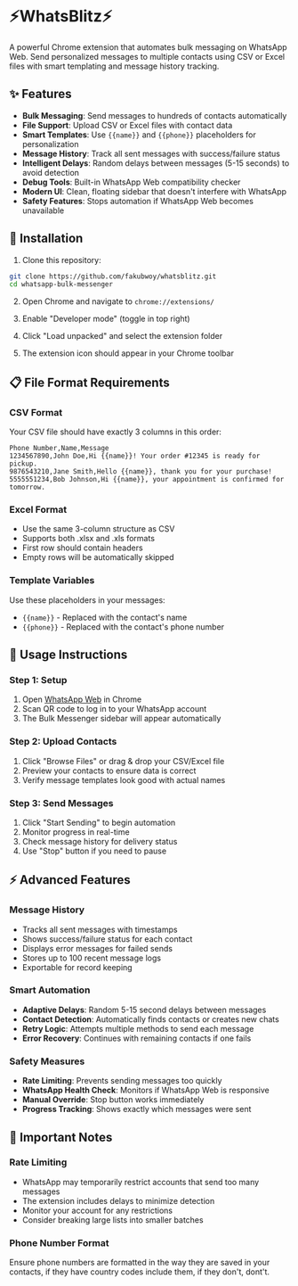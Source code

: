 # ⚡WhatsBlitz⚡
A powerful Chrome extension that automates bulk messaging on WhatsApp Web. Send personalized messages to multiple contacts using CSV or Excel files with smart templating and message history tracking.

## ✨ Features

- **Bulk Messaging**: Send messages to hundreds of contacts automatically
- **File Support**: Upload CSV or Excel files with contact data
- **Smart Templates**: Use `{{name}}` and `{{phone}}` placeholders for personalization
- **Message History**: Track all sent messages with success/failure status
- **Intelligent Delays**: Random delays between messages (5-15 seconds) to avoid detection
- **Debug Tools**: Built-in WhatsApp Web compatibility checker
- **Modern UI**: Clean, floating sidebar that doesn't interfere with WhatsApp
- **Safety Features**: Stops automation if WhatsApp Web becomes unavailable

## 🚀 Installation

1. Clone this repository:
```bash
git clone https://github.com/fakubwoy/whatsblitz.git
cd whatsapp-bulk-messenger
```
2. Open Chrome and navigate to `chrome://extensions/`

3. Enable "Developer mode" (toggle in top right)

4. Click "Load unpacked" and select the extension folder

5. The extension icon should appear in your Chrome toolbar

## 📋 File Format Requirements

### CSV Format
Your CSV file should have exactly 3 columns in this order:

```csv
Phone Number,Name,Message
1234567890,John Doe,Hi {{name}}! Your order #12345 is ready for pickup.
9876543210,Jane Smith,Hello {{name}}, thank you for your purchase!
5555551234,Bob Johnson,Hi {{name}}, your appointment is confirmed for tomorrow.
```
### Excel Format
- Use the same 3-column structure as CSV
- Supports both .xlsx and .xls formats
- First row should contain headers
- Empty rows will be automatically skipped

### Template Variables
Use these placeholders in your messages:
- `{{name}}` - Replaced with the contact's name
- `{{phone}}` - Replaced with the contact's phone number

## 🎯 Usage Instructions

### Step 1: Setup
1. Open [WhatsApp Web](https://web.whatsapp.com) in Chrome
2. Scan QR code to log in to your WhatsApp account
3. The Bulk Messenger sidebar will appear automatically

### Step 2: Upload Contacts
1. Click "Browse Files" or drag & drop your CSV/Excel file
2. Preview your contacts to ensure data is correct
3. Verify message templates look good with actual names

### Step 3: Send Messages
1. Click "Start Sending" to begin automation
2. Monitor progress in real-time
3. Check message history for delivery status
4. Use "Stop" button if you need to pause

## ⚡ Advanced Features

### Message History
- Tracks all sent messages with timestamps
- Shows success/failure status for each contact
- Displays error messages for failed sends
- Stores up to 100 recent message logs
- Exportable for record keeping

### Smart Automation
- **Adaptive Delays**: Random 5-15 second delays between messages
- **Contact Detection**: Automatically finds contacts or creates new chats
- **Retry Logic**: Attempts multiple methods to send each message
- **Error Recovery**: Continues with remaining contacts if one fails

### Safety Measures
- **Rate Limiting**: Prevents sending messages too quickly
- **WhatsApp Health Check**: Monitors if WhatsApp Web is responsive
- **Manual Override**: Stop button works immediately
- **Progress Tracking**: Shows exactly which messages were sent

## 🚨 Important Notes

### Rate Limiting
- WhatsApp may temporarily restrict accounts that send too many messages
- The extension includes delays to minimize detection
- Monitor your account for any restrictions
- Consider breaking large lists into smaller batches

### Phone Number Format
Ensure phone numbers are formatted in the way they are saved in your contacts, if they have country codes include them, if they don't, dont't.

